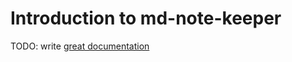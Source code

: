 # Introduction to md-note-keeper

TODO: write [great documentation](http://jacobian.org/writing/what-to-write/)
